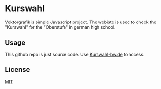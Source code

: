 # Kurswahl

Vektorgrafik is simple Javascript project. The webiste is used to
check the "Kurswahl" for the "Oberstufe" in german high school.


## Usage
This github repo is just source code. Use [Kurswahl-bw.de](https://kurswahl-bw.de/) to access.

## License
[MIT](https://choosealicense.com/licenses/mit/)
